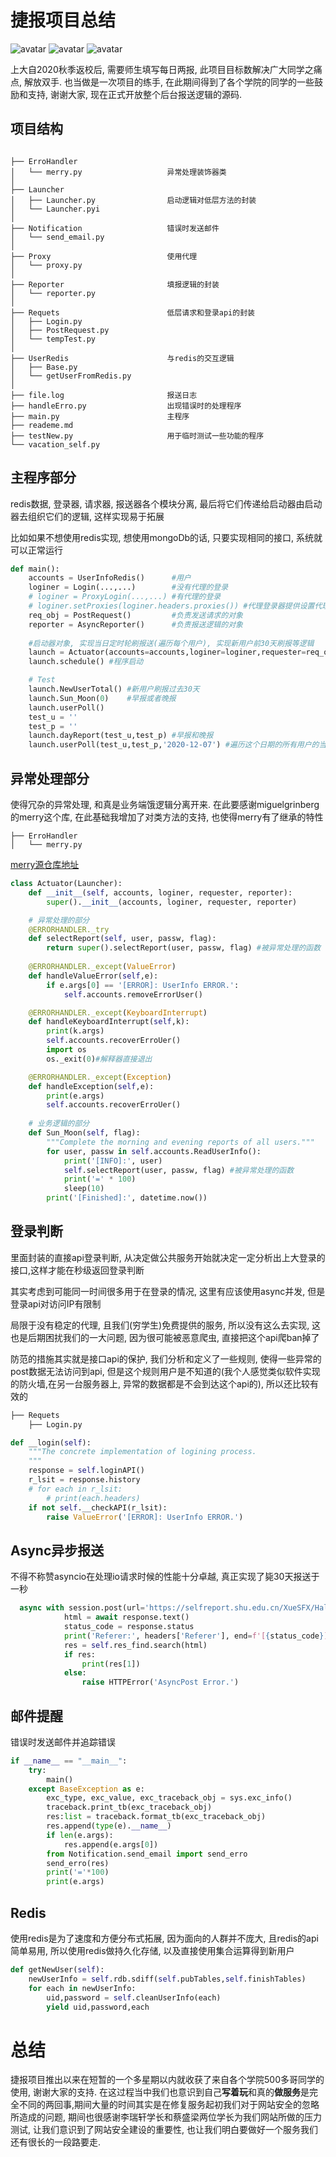 # 捷报项目总结

![avatar](https://img.shields.io/badge/Redis-v6.0.9-red)
![avatar](https://img.shields.io/badge/aiohttp-v3.7.2-blue)
![avatar](https://img.shields.io/badge/Status-End-brightgreen)

上大自2020秋季返校后, 需要师生填写每日两报, 此项目目标数解决广大同学之痛点, 解放双手. 也当做是一次项目的练手, 在此期间得到了各个学院的同学的一些鼓励和支持, 谢谢大家, 现在正式开放整个后台报送逻辑的源码.

## 项目结构

``` 

├── ErroHandler
│   └── merry.py                   异常处理装饰器类
│
├── Launcher
│   ├── Launcher.py                启动逻辑对低层方法的封装
│   └── Launcher.pyi
│
├── Notification                   错误时发送邮件               
│   └── send_email.py
│
├── Proxy                          使用代理
│   └── proxy.py
│
├── Reporter                       填报逻辑的封装
│   └── reporter.py
│
├── Requets                        低层请求和登录api的封装
│   ├── Login.py
│   ├── PostRequest.py
│   └── tempTest.py
│
├── UserRedis                      与redis的交互逻辑
│   ├── Base.py
│   └── getUserFromRedis.py
│
├── file.log                       报送日志
├── handleErro.py                  出现错误时的处理程序
├── main.py                        主程序
├── reademe.md
├── testNew.py                     用于临时测试一些功能的程序
└── vacation_self.py
```

## 主程序部分

redis数据, 登录器, 请求器, 报送器各个模块分离, 最后将它们传递给启动器由启动器去组织它们的逻辑, 这样实现易于拓展

比如如果不想使用redis实现, 想使用mongoDb的话, 只要实现相同的接口, 系统就可以正常运行

``` python
def main():
    accounts = UserInfoRedis()      #用户
    loginer = Login(...,...)        #没有代理的登录
    # loginer = ProxyLogin(...,...) #有代理的登录
    # loginer.setProxies(loginer.headers.proxies()) #代理登录器提供设置代理的接口
    req_obj = PostRequest()         #负责发送请求的对象
    reporter = AsyncReporter()      #负责报送逻辑的对象
    
    #启动器对象, 实现当日定时轮刷报送(遍历每个用户), 实现新用户前30天刷报等逻辑
    launch = Actuator(accounts=accounts,loginer=loginer,requester=req_obj,reporter=reporter)
    launch.schedule() #程序启动

    # Test  
    launch.NewUserTotal() #新用户刷报过去30天  
    launch.Sun_Moon(0)    #早报或者晚报
    launch.userPoll()
    test_u = ''
    test_p = ''
    launch.dayReport(test_u,test_p) #早报和晚报
    launch.userPoll(test_u,test_p,'2020-12-07') #遍历这个日期的所有用户的当天报送
```

## 异常处理部分

使得冗杂的异常处理, 和真是业务端饿逻辑分离开来. 在此要感谢miguelgrinberg的merry这个库, 在此基础我增加了对类方法的支持, 也使得merry有了继承的特性

``` 
├── ErroHandler
│   └── merry.py  
```

[merry源仓库地址](https://github.com/miguelgrinberg/merry)

``` python
class Actuator(Launcher):
    def __init__(self, accounts, loginer, requester, reporter):
        super().__init__(accounts, loginer, requester, reporter)

    # 异常处理的部分
    @ERRORHANDLER._try
    def selectReport(self, user, passw, flag):
        return super().selectReport(user, passw, flag) #被异常处理的函数
    
    @ERRORHANDLER._except(ValueError)
    def handleValueError(self,e):
        if e.args[0] == '[ERROR]: UserInfo ERROR.':
            self.accounts.removeErrorUser()

    @ERRORHANDLER._except(KeyboardInterrupt)
    def handleKeyboardInterrupt(self,k):
        print(k.args)
        self.accounts.recoverErroUer()
        import os
        os._exit(0)#解释器直接退出

    @ERRORHANDLER._except(Exception)
    def handleException(self,e):
        print(e.args)
        self.accounts.recoverErroUer()
            
    # 业务逻辑的部分
    def Sun_Moon(self, flag):
        """Complete the morning and evening reports of all users."""
        for user, passw in self.accounts.ReadUserInfo():
            print('[INFO]:', user)
            self.selectReport(user, passw, flag) #被异常处理的函数
            print('=' * 100)
            sleep(10)
        print('[Finished]:', datetime.now())
```

## 登录判断
里面封装的直接api登录判断, 从决定做公共服务开始就决定一定分析出上大登录的接口,这样才能在秒级返回登录判断

其实考虑到可能同一时间很多用于在登录的情况, 这里有应该使用async并发, 但是登录api对访问IP有限制

局限于没有稳定的代理, 且我们(穷学生)免费提供的服务, 所以没有这么去实现, 这也是后期困扰我们的一大问题, 因为很可能被恶意爬虫, 直接把这个api爬ban掉了

防范的措施其实就是接口api的保护, 我们分析和定义了一些规则, 使得一些异常的post数据无法访问到api, 但是这个规则用户是不知道的(我个人感觉类似软件实现的防火墙,在另一台服务器上, 异常的数据都是不会到达这个api的), 所以还比较有效的
``` python
├── Requets                        
    ├── Login.py
```

``` python
def __login(self):
    """The concrete implementation of logining process. 
    """
    response = self.loginAPI()
    r_lsit = response.history
    # for each in r_lsit:
        # print(each.headers)
    if not self.__checkAPI(r_lsit):
        raise ValueError('[ERROR]: UserInfo ERROR.')
```

## Async异步报送

不得不称赞asyncio在处理io请求时候的性能十分卓越, 真正实现了毙30天报送于一秒

``` python
  async with session.post(url='https://selfreport.shu.edu.cn/XueSFX/HalfdayReport.aspx', headers=headers ,params=params, data=data,proxy=self.proxy) as response:
            html = await response.text()
            status_code = response.status  
            print('Referer:', headers['Referer'], end=f'[{status_code}]')
            res = self.res_find.search(html)
            if res:
                print(res[1])
            else:
                raise HTTPError('AsyncPost Error.')

```

## 邮件提醒

错误时发送邮件并追踪错误

``` python
if __name__ == "__main__":
    try:
        main()
    except BaseException as e:
        exc_type, exc_value, exc_traceback_obj = sys.exc_info()
        traceback.print_tb(exc_traceback_obj)
        res:list = traceback.format_tb(exc_traceback_obj)
        res.append(type(e).__name__)
        if len(e.args):
            res.append(e.args[0])
        from Notification.send_email import send_erro
        send_erro(res)
        print('='*100)
        print(e.args)
```

## Redis
使用redis是为了速度和方便分布式拓展, 因为面向的人群并不庞大, 且redis的api简单易用, 所以使用redis做持久化存储, 以及直接使用集合运算得到新用户
```python
def getNewUser(self):
    newUserInfo = self.rdb.sdiff(self.pubTables,self.finishTables)
    for each in newUserInfo:
        uid,password = self.cleanUserInfo(each)
        yield uid,password,each
```

# 总结

捷报项目推出以来在短暂的一个多星期以内就收获了来自各个学院500多哥同学的使用, 谢谢大家的支持. 在这过程当中我们也意识到自己**写着玩**和真的**做服务**是完全不同的两回事,期间大量的时间其实是在修复服务起初我们对于网站安全的忽略所造成的问题, 期间也很感谢李瑞轩学长和蔡盛梁两位学长为我们网站所做的压力测试, 让我们意识到了网站安全建设的重要性, 也让我们明白要做好一个服务我们还有很长的一段路要走.